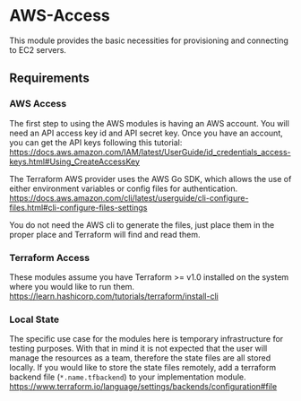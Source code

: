 # AWS-Access 

This module provides the basic necessities for provisioning and connecting to EC2 servers.

## Requirements

### AWS Access

The first step to using the AWS modules is having an AWS account.
You will need an API access key id and API secret key.
Once you have an account, you can get the API keys following this tutorial: 
https://docs.aws.amazon.com/IAM/latest/UserGuide/id_credentials_access-keys.html#Using_CreateAccessKey

The Terraform AWS provider uses the AWS Go SDK, which allows the use of either environment variables or config files for authentication.
https://docs.aws.amazon.com/cli/latest/userguide/cli-configure-files.html#cli-configure-files-settings

You do not need the AWS cli to generate the files, just place them in the proper place and Terraform will find and read them.

### Terraform Access

These modules assume you have Terraform >= v1.0 installed on the system where you would like to run them.
https://learn.hashicorp.com/tutorials/terraform/install-cli

### Local State

The specific use case for the modules here is temporary infrastructure for testing purposes.
With that in mind it is not expected that the user will manage the resources as a team,
  therefore the state files are all stored locally.
If you would like to store the state files remotely, add a terraform backend file (`*.name.tfbackend`) to your implementation module.
https://www.terraform.io/language/settings/backends/configuration#file
